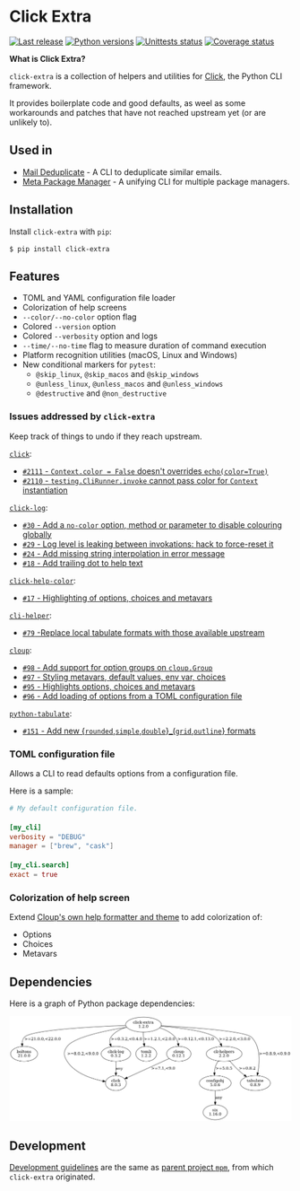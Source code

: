 # Click Extra

[![Last release](https://img.shields.io/pypi/v/click-extra.svg)](https://pypi.python.org/pypi/click-extra)
[![Python versions](https://img.shields.io/pypi/pyversions/click-extra.svg)](https://pypi.python.org/pypi/click-extra)
[![Unittests status](https://github.com/kdeldycke/click-extra/actions/workflows/tests.yaml/badge.svg?branch=main)](https://github.com/kdeldycke/click-extra/actions/workflows/tests.yaml?query=branch%3Amain)
[![Coverage status](https://codecov.io/gh/kdeldycke/click-extra/branch/main/graph/badge.svg)](https://codecov.io/gh/kdeldycke/click-extra/branch/main)

**What is Click Extra?**

`click-extra` is a collection of helpers and utilities for
[Click](https://click.palletsprojects.com), the Python CLI framework.

It provides boilerplate code and good defaults, as weel as some workarounds
and patches that have not reached upstream yet (or are unlikely to).

## Used in

- [Mail Deduplicate](https://github.com/kdeldycke/mail-deduplicate#readme) - A CLI to deduplicate similar emails.
- [Meta Package Manager](https://github.com/kdeldycke/meta-package-manager#readme) - A unifying CLI for multiple package managers.

## Installation

Install `click-extra` with `pip`:

```shell-session
$ pip install click-extra
```

## Features

- TOML and YAML configuration file loader
- Colorization of help screens
- ``--color/--no-color`` option flag
- Colored ``--version`` option
- Colored ``--verbosity`` option and logs
- ``--time/--no-time`` flag to measure duration of command execution
- Platform recognition utilities (macOS, Linux and Windows)
- New conditional markers for `pytest`:
    - `@skip_linux`, `@skip_macos` and `@skip_windows`
    - `@unless_linux`, `@unless_macos` and `@unless_windows`
    - `@destructive` and `@non_destructive`

### Issues addressed by `click-extra`

Keep track of things to undo if they reach upstream.

[`click`](https://github.com/pallets/click):
  - [`#2111` - `Context.color = False` doesn't overrides `echo(color=True)`](https://github.com/pallets/click/issues/2111)
  - [`#2110` - `testing.CliRunner.invoke` cannot pass color for `Context` instantiation](https://github.com/pallets/click/issues/2110)

[`click-log`](https://github.com/click-contrib/click-log):
  - [`#30` - Add a `no-color` option, method or parameter to disable colouring globally](https://github.com/click-contrib/click-log/issues/30)
  - [`#29` - Log level is leaking between invokations: hack to force-reset it](https://github.com/click-contrib/click-log/issues/29)
  - [`#24` - Add missing string interpolation in error message](https://github.com/click-contrib/click-log/pull/24)
  - [`#18` - Add trailing dot to help text](https://github.com/click-contrib/click-log/pull/18)

[`click-help-color`](https://github.com/click-contrib/click-help-colors):
  - [`#17` - Highlighting of options, choices and metavars](https://github.com/click-contrib/click-help-colors/issues/17)

[`cli-helper`](https://github.com/dbcli/cli_helpers):
  - [`#79` -Replace local tabulate formats with those available upstream](https://github.com/dbcli/cli_helpers/issues/79)

[`cloup`](https://github.com/janluke/cloup):
  - [`#98` - Add support for option groups on `cloup.Group`](https://github.com/janluke/cloup/issues/98)
  - [`#97` - Styling metavars, default values, env var, choices](https://github.com/janluke/cloup/issues/97)
  - [`#95` - Highlights options, choices and metavars](https://github.com/janluke/cloup/issues/95)
  - [`#96` - Add loading of options from a TOML configuration file](https://github.com/janluke/cloup/issues/96)

[`python-tabulate`](https://github.com/astanin/python-tabulate):
  - [`#151` - Add new {`rounded`,`simple`,`double`}_(`grid`,`outline`} formats](https://github.com/astanin/python-tabulate/pull/151)

### TOML configuration file

Allows a CLI to read defaults options from a configuration file.

Here is a sample:

``` toml
# My default configuration file.

[my_cli]
verbosity = "DEBUG"
manager = ["brew", "cask"]

[my_cli.search]
exact = true
```

### Colorization of help screen

Extend [Cloup's own help formatter and theme](https://cloup.readthedocs.io/en/stable/pages/formatting.html#help-formatting-and-themes) to add colorization of:
- Options
- Choices
- Metavars

## Dependencies

Here is a graph of Python package dependencies:

![click-extra dependency graph](https://github.com/kdeldycke/click-extra/raw/main/dependencies.png)

## Development

[Development guidelines](https://kdeldycke.github.io/meta-package-manager/development.html)
are the same as
[parent project `mpm`](https://github.com/kdeldycke/meta-package-manager), from
which `click-extra` originated.
